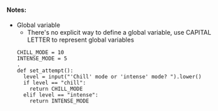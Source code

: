 #### Notes:

- Global variable
  - There's no explicit way to define a global variable, use CAPITAL LETTER to represent global variables
  ```
  CHILL_MODE = 10
  INTENSE_MODE = 5
  .
  def set_attempt():
    level = input("'Chill' mode or 'intense' mode? ").lower()
    if level == "chill":
      return CHILL_MODE
    elif level == "intense":
      return INTENSE_MODE
  ```
